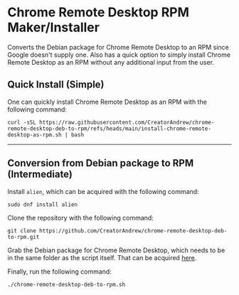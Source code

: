 # Chrome Remote Desktop RPM Maker/Installer
Converts the Debian package for Chrome Remote Desktop to an RPM since Google doesn't supply one. Also has a quick option to simply install Chrome Remote Desktop as an RPM without any additional input from the user.

## Quick Install (Simple)
One can quickly install Chrome Remote Desktop as an RPM with the following command:
```
curl -sSL https://raw.githubusercontent.com/CreatorAndrew/chrome-remote-desktop-deb-to-rpm/refs/heads/main/install-chrome-remote-desktop-as-rpm.sh | bash
```
---
## Conversion from Debian package to RPM (Intermediate)
Install `alien`, which can be acquired with the following command:
```
sudo dnf install alien
```

Clone the repository with the following command:
```
git clone https://github.com/CreatorAndrew/chrome-remote-desktop-deb-to-rpm.git
```

Grab the Debian package for Chrome Remote Desktop, which needs to be in the same folder as the script itself. That can be acquired [here](https://dl.google.com/linux/direct/chrome-remote-desktop_current_amd64.deb).

Finally, run the following command:
```
./chrome-remote-desktop-deb-to-rpm.sh
```
